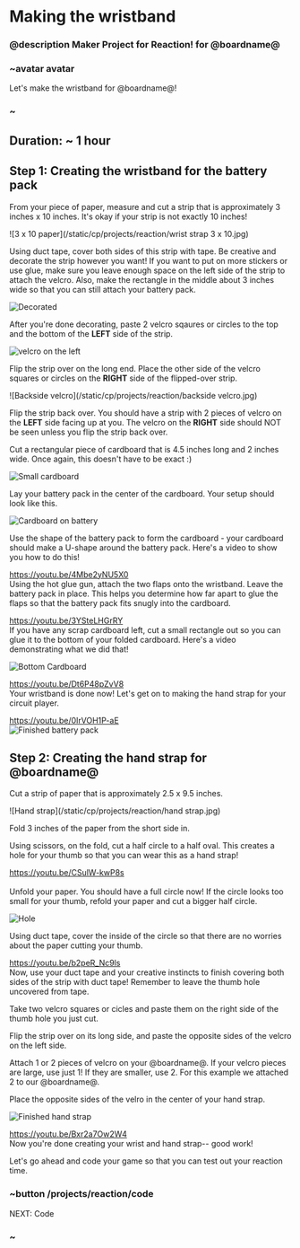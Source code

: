 # Making the wristband
### @description Maker Project for Reaction! for @boardname@

### ~avatar avatar

Let's make the wristband for @boardname@! 

### ~

## Duration: ~ 1 hour 

## Step 1: Creating the wristband for the battery pack 

From your piece of paper, measure and cut a strip that is approximately 3 inches x 10 inches. It's okay if your strip is not exactly 10 inches!

![3 x 10 paper](/static/cp/projects/reaction/wrist strap 3 x 10.jpg)

Using duct tape, cover both sides of this strip with tape. Be creative and decorate the strip however you want! If you want to put on more stickers or use glue, make sure you leave enough space on the left side of the strip to attach the velcro. Also, make the rectangle in the middle about 3 inches wide so that you can still attach your battery pack. 

![Decorated](/static/cp/projects/reaction/decoration.jpg)

After you're done decorating, paste 2 velcro sqaures or circles to the top and the bottom of the **LEFT** side of the strip. 

![velcro on the left](/static/cp/projects/reaction/front_velcro.jpg)

Flip the strip over on the long end. Place the other side of the velcro squares or circles on the **RIGHT** side of the flipped-over strip. 

![Backside velcro](/static/cp/projects/reaction/backside velcro.jpg)

Flip the strip back over. You should have a strip with 2 pieces of velcro on the **LEFT** side facing up at you. The velcro on the **RIGHT** side should NOT be seen unless you flip the strip back over. 

Cut a rectangular piece of cardboard that is 4.5 inches long and 2 inches wide. Once again, this doesn't have to be exact :) 

![Small cardboard](/static/cp/projects/reaction/small_cardboard.jpg)

Lay your battery pack in the center of the cardboard. Your setup should look like this.

![Cardboard on battery](/static/cp/projects/reaction/cardboard_in_middle.jpg)

Use the shape of the battery pack to form the cardboard - your cardboard should make a U-shape around the battery pack. Here's a video to show you how to do this!

https://youtu.be/4Mbe2yNU5X0
<br/>
Using the hot glue gun, attach the two flaps onto the wristband. Leave the battery pack in place. This  helps you determine how far apart to glue the flaps so that the battery pack fits snugly into the cardboard.

https://youtu.be/3YSteLHGrRY
<br/>
If you have any scrap cardboard left, cut a small rectangle out so you can glue it to the bottom of your folded cardboard. Here's a video demonstrating what we did that!

![Bottom Cardboard](/static/cp/projects/reaction/bottom_cardboard.jpg)

https://youtu.be/Dt6P48pZvV8
<br/>
Your wristband is done now! Let's get on to making the hand strap for your circuit player. 

https://youtu.be/0IrVOH1P-aE 
<br/>
![Finished battery pack](/static/cp/projects/reaction/fin_strap.jpg)

## Step 2: Creating the hand strap for @boardname@ 

Cut a strip of paper that is approximately 2.5 x 9.5 inches. 

![Hand strap](/static/cp/projects/reaction/hand strap.jpg)

Fold 3 inches of the paper from the short side in.

Using scissors, on the fold, cut a half circle to a half oval. This creates a hole for your thumb so that you can wear this as a hand strap!

https://youtu.be/CSulW-kwP8s    
<br/>
Unfold your paper. You should have a full circle now! If the circle looks too small for your thumb, refold your paper and cut a bigger half circle.

![Hole](/static/cp/projects/reaction/hole!.jpg)

Using duct tape, cover the inside of the circle so that there are no worries about the paper cutting your thumb. 

https://youtu.be/b2peR_Nc9ls 
<br/>
Now, use your duct tape and your creative instincts to finish covering both sides of the strip with duct tape! Remember to leave the thumb hole uncovered from tape. 

Take two velcro squares or cicles and paste them on the right side of the thumb hole you just cut. 

Flip the strip over on its long side, and paste the opposite sides of the velcro on the left side. 

Attach 1 or 2 pieces of velcro on your @boardname@. If your velcro pieces are large, use just 1! If they are smaller, use 2. For this example we attached 2 to our @boardname@. 

Place the opposite sides of the velro in the center of your hand strap. 

![Finished hand strap](/static/cp/projects/reaction/finished_hand_strap.jpg)

https://youtu.be/Bxr2a7Ow2W4
<br/>
Now you're done creating your wrist and hand strap-- good work! 

Let's go ahead and code your game so that you can test out your reaction time. 

### ~button /projects/reaction/code

NEXT: Code 

### ~ 